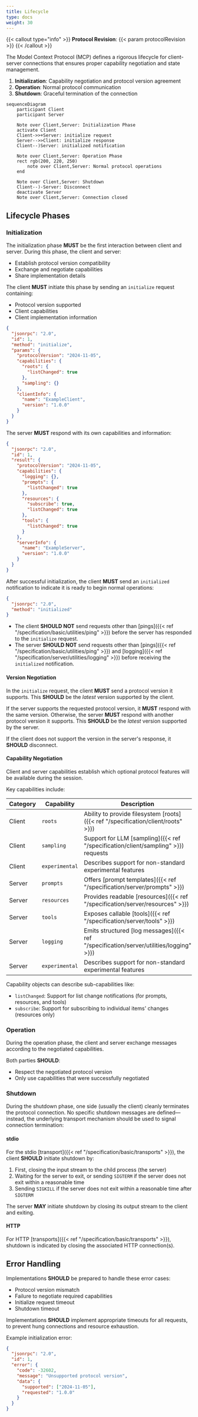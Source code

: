 ```yaml
---
title: Lifecycle
type: docs
weight: 30
---
```


{{< callout type="info" >}}
**Protocol Revision**: {{< param protocolRevision >}}
{{< /callout >}}

The Model Context Protocol (MCP) defines a rigorous lifecycle for client-server connections that ensures proper capability negotiation and state management.

1. **Initialization**: Capability negotiation and protocol version agreement
2. **Operation**: Normal protocol communication
3. **Shutdown**: Graceful termination of the connection

```mermaid
sequenceDiagram
    participant Client
    participant Server

    Note over Client,Server: Initialization Phase
    activate Client
    Client->>+Server: initialize request
    Server-->>Client: initialize response
    Client--)Server: initialized notification

    Note over Client,Server: Operation Phase
    rect rgb(200, 220, 250)
        note over Client,Server: Normal protocol operations
    end

    Note over Client,Server: Shutdown
    Client--)-Server: Disconnect
    deactivate Server
    Note over Client,Server: Connection closed
```

## Lifecycle Phases

### Initialization

The initialization phase **MUST** be the first interaction between client and server. During this phase, the client and server:

- Establish protocol version compatibility
- Exchange and negotiate capabilities
- Share implementation details

The client **MUST** initiate this phase by sending an `initialize` request containing:

- Protocol version supported
- Client capabilities
- Client implementation information

```json
{
  "jsonrpc": "2.0",
  "id": 1,
  "method": "initialize",
  "params": {
    "protocolVersion": "2024-11-05",
    "capabilities": {
      "roots": {
        "listChanged": true
      },
      "sampling": {}
    },
    "clientInfo": {
      "name": "ExampleClient",
      "version": "1.0.0"
    }
  }
}
```

The server **MUST** respond with its own capabilities and information:

```json
{
  "jsonrpc": "2.0",
  "id": 1,
  "result": {
    "protocolVersion": "2024-11-05",
    "capabilities": {
      "logging": {},
      "prompts": {
        "listChanged": true
      },
      "resources": {
        "subscribe": true,
        "listChanged": true
      },
      "tools": {
        "listChanged": true
      }
    },
    "serverInfo": {
      "name": "ExampleServer",
      "version": "1.0.0"
    }
  }
}
```

After successful initialization, the client **MUST** send an `initialized` notification to indicate it is ready to begin normal operations:

```json
{
  "jsonrpc": "2.0",
  "method": "initialized"
}
```

* The client **SHOULD NOT** send requests other than [pings]({{< ref "/specification/basic/utilities/ping" >}}) before the server has responded to the `initialize` request.
* The server **SHOULD NOT** send requests other than [pings]({{< ref "/specification/basic/utilities/ping" >}}) and [logging]({{< ref "/specification/server/utilities/logging" >}}) before receiving the `initialized` notification.

#### Version Negotiation

In the `initialize` request, the client **MUST** send a protocol version it supports. This **SHOULD** be the _latest_ version supported by the client.

If the server supports the requested protocol version, it **MUST** respond with the same version. Otherwise, the server **MUST** respond with another protocol version it supports. This **SHOULD** be the _latest_ version supported by the server.

If the client does not support the version in the server's response, it **SHOULD** disconnect.

#### Capability Negotiation

Client and server capabilities establish which optional protocol features will be available during the session.

Key capabilities include:

| Category | Capability     | Description |
|----------|--------------- |-------------|
| Client   | `roots`        | Ability to provide filesystem [roots]({{< ref "/specification/client/roots" >}}) |
| Client   | `sampling`     | Support for LLM [sampling]({{< ref "/specification/client/sampling" >}}) requests |
| Client   | `experimental` | Describes support for non-standard experimental features |
| Server   | `prompts`      | Offers [prompt templates]({{< ref "/specification/server/prompts" >}}) |
| Server   | `resources`    | Provides readable [resources]({{< ref "/specification/server/resources" >}}) |
| Server   | `tools`        | Exposes callable [tools]({{< ref "/specification/server/tools" >}}) |
| Server   | `logging`      | Emits structured [log messages]({{< ref "/specification/server/utilities/logging" >}}) |
| Server   | `experimental` | Describes support for non-standard experimental features |

Capability objects can describe sub-capabilities like:
- `listChanged`: Support for list change notifications (for prompts, resources, and tools)
- `subscribe`: Support for subscribing to individual items' changes (resources only)

### Operation

During the operation phase, the client and server exchange messages according to the negotiated capabilities.

Both parties **SHOULD**:

- Respect the negotiated protocol version
- Only use capabilities that were successfully negotiated

### Shutdown

During the shutdown phase, one side (usually the client) cleanly terminates the protocol connection. No specific shutdown messages are defined—instead, the underlying transport mechanism should be used to signal connection termination:

#### stdio

For the stdio [transport]({{< ref "/specification/basic/transports" >}}), the client **SHOULD** initiate shutdown by:

1. First, closing the input stream to the child process (the server)
2. Waiting for the server to exit, or sending `SIGTERM` if the server does not exit within a reasonable time
3. Sending `SIGKILL` if the server does not exit within a reasonable time after `SIGTERM`

The server **MAY** initiate shutdown by closing its output stream to the client and exiting.

#### HTTP

For HTTP [transports]({{< ref "/specification/basic/transports" >}}), shutdown is indicated by closing the associated HTTP connection(s).

## Error Handling

Implementations **SHOULD** be prepared to handle these error cases:

- Protocol version mismatch
- Failure to negotiate required capabilities
- Initialize request timeout
- Shutdown timeout

Implementations **SHOULD** implement appropriate timeouts for all requests, to prevent hung connections and resource exhaustion.

Example initialization error:
```json
{
  "jsonrpc": "2.0",
  "id": 1,
  "error": {
    "code": -32602,
    "message": "Unsupported protocol version",
    "data": {
      "supported": ["2024-11-05"],
      "requested": "1.0.0"
    }
  }
}
```
